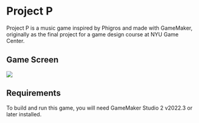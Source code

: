 Project P
=========

Project P is a music game inspired by Phigros and made with GameMaker, originally as the final project for a game design course at NYU Game Center.

## Game Screen

![](/GIF.gif)

## Requirements

To build and run this game, you will need GameMaker Studio 2 v2022.3 or later installed.

